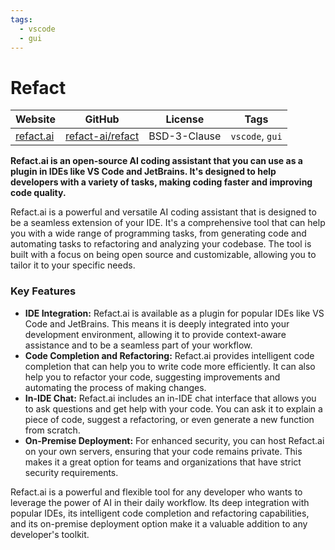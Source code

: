 ```yaml
---
tags:
  - vscode
  - gui
---
```


# Refact

| Website | GitHub | License | Tags |
| --- | --- | --- | --- |
| [refact.ai](https://refact.ai/) | [refact-ai/refact](https://github.com/refact-ai/refact) | BSD-3-Clause | `vscode`, `gui` |

**Refact.ai is an open-source AI coding assistant that you can use as a plugin in IDEs like VS Code and JetBrains. It's designed to help developers with a variety of tasks, making coding faster and improving code quality.**

Refact.ai is a powerful and versatile AI coding assistant that is designed to be a seamless extension of your IDE. It's a comprehensive tool that can help you with a wide range of programming tasks, from generating code and automating tasks to refactoring and analyzing your codebase. The tool is built with a focus on being open source and customizable, allowing you to tailor it to your specific needs.

### Key Features

*   **IDE Integration:** Refact.ai is available as a plugin for popular IDEs like VS Code and JetBrains. This means it is deeply integrated into your development environment, allowing it to provide context-aware assistance and to be a seamless part of your workflow.
*   **Code Completion and Refactoring:** Refact.ai provides intelligent code completion that can help you to write code more efficiently. It can also help you to refactor your code, suggesting improvements and automating the process of making changes.
*   **In-IDE Chat:** Refact.ai includes an in-IDE chat interface that allows you to ask questions and get help with your code. You can ask it to explain a piece of code, suggest a refactoring, or even generate a new function from scratch.
*   **On-Premise Deployment:** For enhanced security, you can host Refact.ai on your own servers, ensuring that your code remains private. This makes it a great option for teams and organizations that have strict security requirements.

Refact.ai is a powerful and flexible tool for any developer who wants to leverage the power of AI in their daily workflow. Its deep integration with popular IDEs, its intelligent code completion and refactoring capabilities, and its on-premise deployment option make it a valuable addition to any developer's toolkit.
